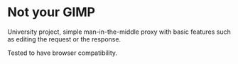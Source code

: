 # Not your GIMP

University project, simple man-in-the-middle proxy with basic features such as editing the request or the response.

Tested to have browser compatibility.


